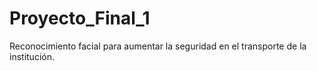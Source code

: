 # Proyecto_Final_1
Reconocimiento facial para aumentar la seguridad en el transporte de la institución. 
